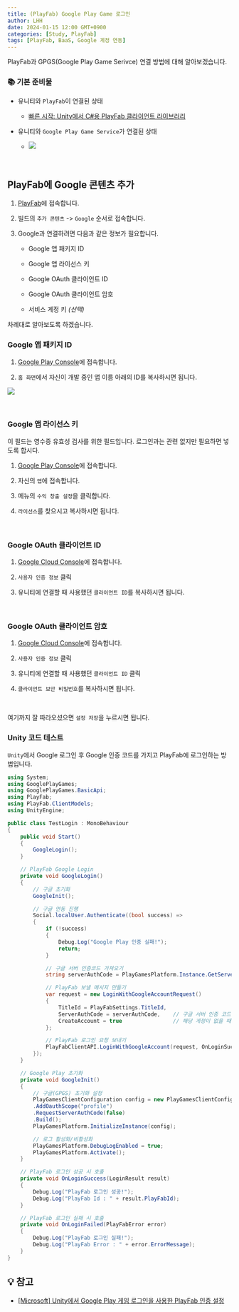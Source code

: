 ```yaml
---
title: (PlayFab) Google Play Game 로그인
author: LHH
date: 2024-01-15 12:00 GMT+0900
categories: [Study, PlayFab]
tags: [PlayFab, BaaS, Google 계정 연동]
---
```


PlayFab과 GPGS(Google Play Game Serivce) 연결 방법에 대해 알아보겠습니다.

### 📚 기본 준비물
- 유니티와 `PlayFab`이 연결된 상태

    - [빠른 시작: Unity에서 C#용 PlayFab 클라이언트 라이브러리](https://learn.microsoft.com/ko-kr/gaming/playfab/sdks/unity3d/quickstart)

- 유니티와 `Google Play Game Service`가 연결된 상태

    - ![](https://github.com/LHuHyeon/LHuHyeon.github.io/assets/110723307/04000762-d751-44d3-a232-6503c99c03c1)


<br>

## PlayFab에 Google 콘텐츠 추가
1. [PlayFab](https://developer.playfab.com/ko-kr/login)에 접속합니다.

2. 빌드의 `추가 콘텐츠` -> `Google` 순서로 접속합니다.

3. Google과 연결하려면 다음과 같은 정보가 필요합니다.

    - Google 앱 패키지 ID

    - Google 앱 라이선스 키

    - Google OAuth 클라이언트 ID

    - Google OAuth 클라이언트 암호

    - 서비스 계정 키 *(선택)*

차례대로 알아보도록 하겠습니다.

### Google 앱 패키지 ID
1. [Google Play Console](https://play.google.com/console/u/0/developers)에 접속합니다.

2. `홈 화면`에서 자신이 개발 중인 앱 이름 아래의 ID를 복사하시면 됩니다.

![](https://github.com/LHuHyeon/LHuHyeon.github.io/assets/110723307/79721bf7-f94b-44a4-a738-fee9f2f3f99b)

<br>

### Google 앱 라이선스 키
이 필드는 영수증 유효성 검사를 위한 필드입니다. 로그인과는 관련 없지만 필요하면 넣도록 합시다.

1. [Google Play Console](https://play.google.com/console/u/0/developers)에 접속합니다.

2. 자신의 `앱`에 접속합니다.

3. 메뉴의 `수익 창출 설정`을 클릭합니다.

4. `라이선스`를 찾으시고 복사하시면 됩니다.

<br>

### Google OAuth 클라이언트 ID
1. [Google Cloud Console](https://console.cloud.google.com/apis)에 접속합니다.

2. `사용자 인증 정보` 클릭

3. 유니티에 연결할 때 사용했던 `클라이언트 ID`를 복사하시면 됩니다.

<br>

### Google OAuth 클라이언트 암호
1. [Google Cloud Console](https://console.cloud.google.com/apis)에 접속합니다.

2. `사용자 인증 정보` 클릭

3. 유니티에 연결할 때 사용했던 `클라이언트 ID` 클릭

4. `클라이언트 보안 비밀번호`를 복사하시면 됩니다.

<br>

여기까지 잘 따라오셨으면 `설정 저장`을 누르시면 됩니다.

### Unity 코드 테스트
`Unity`에서 Google 로그인 후 Google 인증 코드를 가지고 PlayFab에 로그인하는 방법입니다.

```cs
using System;
using GooglePlayGames;
using GooglePlayGames.BasicApi;
using PlayFab;
using PlayFab.ClientModels;
using UnityEngine;

public class TestLogin : MonoBehaviour
{
    public void Start()
    {
        GoogleLogin();
    }

    // PlayFab Google Login
    private void GoogleLogin()
    {
        // 구글 초기화
        GoogleInit();

        // 구글 연동 진행
        Social.localUser.Authenticate((bool success) =>
        {
            if (!success)
            {
                Debug.Log("Google Play 인증 실패!");
                return;
            }

            // 구글 서버 인증코드 가져오기
            string serverAuthCode = PlayGamesPlatform.Instance.GetServerAuthCode();

            // PlayFab 보낼 메시지 만들기
            var request = new LoginWithGoogleAccountRequest()
            {
                TitleId = PlayFabSettings.TitleId,
                ServerAuthCode = serverAuthCode,    // 구글 서버 인증 코드
                CreateAccount = true                // 해당 게정이 없을 때 PlayFab 계정을 자동 생성할지 여부
            };

            // PlayFab 로그인 요청 보내기
            PlayFabClientAPI.LoginWithGoogleAccount(request, OnLoginSuccess, OnLoginFailed);
        });
    }

    // Google Play 초기화
    private void GoogleInit()
    {
        // 구글(GPGS) 초기화 설정
        PlayGamesClientConfiguration config = new PlayGamesClientConfiguration.Builder()
        .AddOauthScope("profile")
        .RequestServerAuthCode(false)
        .Build();
        PlayGamesPlatform.InitializeInstance(config);

        // 로그 활성화/비활성화
        PlayGamesPlatform.DebugLogEnabled = true;
        PlayGamesPlatform.Activate();
    }

    // PlayFab 로그인 성공 시 호출
    private void OnLoginSuccess(LoginResult result)
    {
        Debug.Log("PlayFab 로그인 성공!");
        Debug.Log("PlayFab Id : " + result.PlayFabId);
    }

    // PlayFab 로그인 실패 시 호출
    private void OnLoginFailed(PlayFabError error)
    {
        Debug.Log("PlayFab 로그인 실패!");
        Debug.Log("PlayFab Error : " + error.ErrorMessage);
    }
}
```

## 💡 참고
- [[Microsoft] Unity에서 Google Play 게임 로그인을 사용한 PlayFab 인증 설정](https://learn.microsoft.com/ko-kr/gaming/playfab/features/authentication/platform-specific-authentication/google-sign-in-unity#prerequisites)